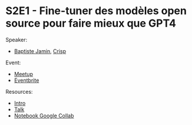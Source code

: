 
# S2E1 - Fine-tuner des modèles open source pour faire mieux que GPT4

Speaker:
- [Baptiste Jamin](https://www.linkedin.com/in/baptistejamin/), [Crisp](https://crisp.chat/en/)

Event:
- [Meetup](https://www.meetup.com/generative-ai-nantes/events/296808869/)
- [Eventbrite](https://www.eventbrite.com/e/billets-3-fine-tuner-des-modeles-open-source-pour-faire-mieux-que-gpt4-736683258457)

Resources:
- [Intro](./intro.pdf)
- [Talk](./talk.pdf)
- [Notebook Google Collab](https://colab.research.google.com/drive/1HU-RWI3WTiZYX32bVz4Gga87h8uL2Her?usp=drive_link)
